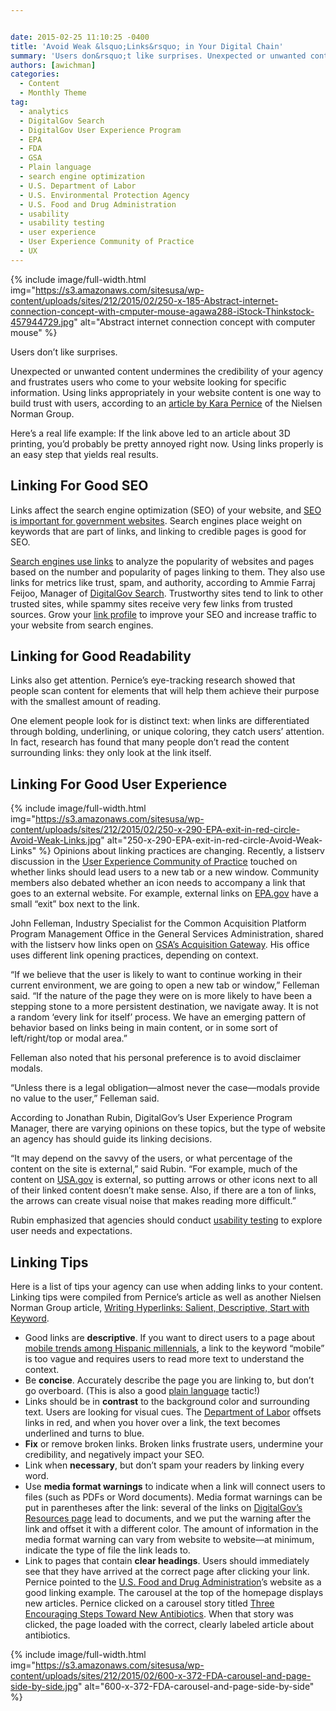 ```yaml
---


date: 2015-02-25 11:10:25 -0400
title: 'Avoid Weak &lsquo;Links&rsquo; in Your Digital Chain'
summary: 'Users don&rsquo;t like surprises. Unexpected or unwanted content undermines the credibility of your agency and frustrates users who come to your website looking for specific information. Using links appropriately in your website content is one way to build trust with users, according to an article by Kara Pernice of the Nielsen Norman Group. Here&rsquo;s a'
authors: [awichman]
categories:
  - Content
  - Monthly Theme
tag:
  - analytics
  - DigitalGov Search
  - DigitalGov User Experience Program
  - EPA
  - FDA
  - GSA
  - Plain language
  - search engine optimization
  - U.S. Department of Labor
  - U.S. Environmental Protection Agency
  - U.S. Food and Drug Administration
  - usability
  - usability testing
  - user experience
  - User Experience Community of Practice
  - UX
---
```



{% include image/full-width.html img="https://s3.amazonaws.com/sitesusa/wp-content/uploads/sites/212/2015/02/250-x-185-Abstract-internet-connection-concept-with-cmputer-mouse-agawa288-iStock-Thinkstock-457944729.jpg" alt="Abstract internet connection concept with computer mouse" %} 

Users don’t like surprises.

Unexpected or unwanted content undermines the credibility of your agency and frustrates users who come to your website looking for specific information. Using links appropriately in your website content is one way to build trust with users, according to an [article by Kara Pernice](http://www.nngroup.com/articles/link-promise/) of the Nielsen Norman Group.

Here’s a real life example: If the link above led to an article about 3D printing, you’d probably be pretty annoyed right now. Using links properly is an easy step that yields real results.

## Linking For Good SEO

Links affect the search engine optimization (SEO) of your website, and [SEO is important for government websites](https://www.WHATEVER/2013/05/02/why-government-websites-need-seo/). Search engines place weight on keywords that are part of links, and linking to credible pages is good for SEO.

[Search engines use links](http://moz.com/blog/10-illustrations-on-search-engines-valuation-of-links) to analyze the popularity of websites and pages based on the number and popularity of pages linking to them. They also use links for metrics like trust, spam, and authority, according to Ammie Farraj Feijoo, Manager of [DigitalGov Search](http://search.WHATEVER/). Trustworthy sites tend to link to other trusted sites, while spammy sites receive very few links from trusted sources. Grow your [link profile](http://moz.com/beginners-guide-to-seo/growing-popularity-and-links) to improve your SEO and increase traffic to your website from search engines.

## Linking for Good Readability

Links also get attention. Pernice’s eye-tracking research showed that people scan content for elements that will help them achieve their purpose with the smallest amount of reading.

One element people look for is distinct text: when links are differentiated through bolding, underlining, or unique coloring, they catch users’ attention. In fact, research has found that many people don’t read the content surrounding links: they only look at the link itself.

## Linking For Good User Experience

{% include image/full-width.html img="https://s3.amazonaws.com/sitesusa/wp-content/uploads/sites/212/2015/02/250-x-290-EPA-exit-in-red-circle-Avoid-Weak-Links.jpg" alt="250-x-290-EPA-exit-in-red-circle-Avoid-Weak-Links" %}
Opinions about linking practices are changing. Recently, a listserv discussion in the [User Experience Community of Practice](https://www.WHATEVER/communities/federal-user-experience-community-of-practice/) touched on whether links should lead users to a new tab or a new window. Community members also debated whether an icon needs to accompany a link that goes to an external website. For example, external links on [EPA.gov](http://www.epa.gov/) have a small “exit” box next to the link.

John Felleman, Industry Specialist for the Common Acquisition Platform Program Management Office in the General Services Administration, shared with the listserv how links open on [GSA&#8217;s Acquisition Gateway](https://hallways.cap.gsa.gov/homepage/welcome.html). His office uses different link opening practices, depending on context.

“If we believe that the user is likely to want to continue working in their current environment, we are going to open a new tab or window,” Felleman said. “If the nature of the page they were on is more likely to have been a stepping stone to a more persistent destination, we navigate away. It is not a random ‘every link for itself’ process. We have an emerging pattern of behavior based on links being in main content, or in some sort of left/right/top or modal area.”

Felleman also noted that his personal preference is to avoid disclaimer modals.

“Unless there is a legal obligation—almost never the case—modals provide no value to the user,” Felleman said.

According to Jonathan Rubin, DigitalGov&#8217;s User Experience Program Manager, there are varying opinions on these topics, but the type of website an agency has should guide its linking decisions.

“It may depend on the savvy of the users, or what percentage of the content on the site is external,” said Rubin. “For example, much of the content on [USA.gov](http://www.usa.gov/) is external, so putting arrows or other icons next to all of their linked content doesn&#8217;t make sense. Also, if there are a ton of links, the arrows can create visual noise that makes reading more difficult.”

Rubin emphasized that agencies should conduct [usability testing](https://www.WHATEVER/resources/digitalgov-user-experience-program/digitalgov-user-experience-program-test-support/) to explore user needs and expectations.

## Linking Tips

Here is a list of tips your agency can use when adding links to your content. Linking tips were compiled from Pernice’s article as well as another Nielsen Norman Group article, [Writing Hyperlinks: Salient, Descriptive, Start with Keyword](http://www.nngroup.com/articles/writing-links/).

  * Good links are **descriptive**. If you want to direct users to a page about [mobile trends among Hispanic millennials](https://www.WHATEVER/2014/05/27/trends-on-tuesday-hispanic-millennials-provide-insight-on-mobile-future/), a link to the keyword “mobile” is too vague and requires users to read more text to understand the context.
  * Be **concise**. Accurately describe the page you are linking to, but don’t go overboard. (This is also a good [plain language](https://www.WHATEVER/2014/04/16/how-to-tell-your-agencys-story-plainly/) tactic!)
  * Links should be in **contrast** to the background color and surrounding text. Users are looking for visual cues. The [Department of Labor](http://www.dol.gov/) offsets links in red, and when you hover over a link, the text becomes underlined and turns to blue.
  * **Fix** or remove broken links. Broken links frustrate users, undermine your credibility, and negatively impact your SEO.
  * Link when **necessary**, but don’t spam your readers by linking every word.
  * Use **media format warnings** to indicate when a link will connect users to files (such as PDFs or Word documents). Media format warnings can be put in parentheses after the link: several of the links on [DigitalGov’s Resources page](https://www.WHATEVER/resources/) lead to documents, and we put the warning after the link and offset it with a different color. The amount of information in the media format warning can vary from website to website—at minimum, indicate the type of file the link leads to.
  * Link to pages that contain **clear headings**. Users should immediately see that they have arrived at the correct page after clicking your link. Pernice pointed to the [U.S. Food and Drug Administration](http://www.fda.gov/)’s website as a good linking example. The carousel at the top of the homepage displays new articles. Pernice clicked on a carousel story titled [Three Encouraging Steps Toward New Antibiotics](http://blogs.fda.gov/fdavoice/index.php/2014/09/three-encouraging-steps-towards-new-antibiotics/). When that story was clicked, the page loaded with the correct, clearly labeled article about antibiotics.


{% include image/full-width.html img="https://s3.amazonaws.com/sitesusa/wp-content/uploads/sites/212/2015/02/600-x-372-FDA-carousel-and-page-side-by-side.jpg" alt="600-x-372-FDA-carousel-and-page-side-by-side" %}